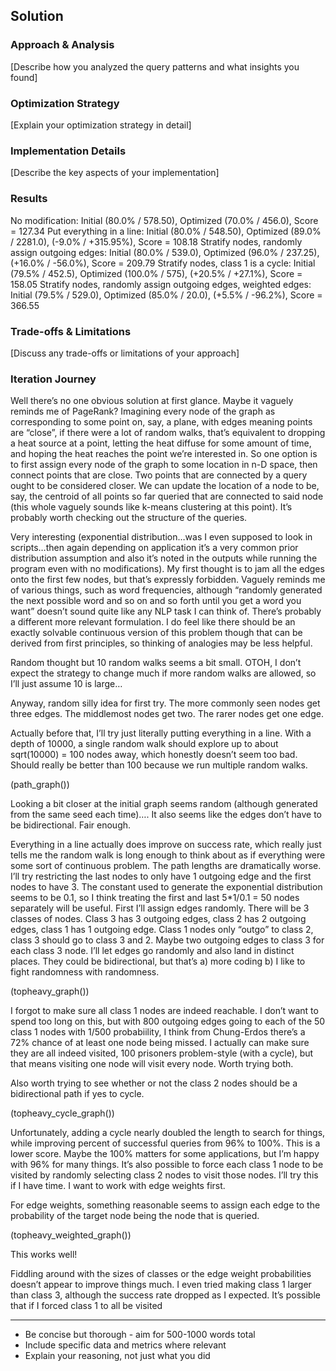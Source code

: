 
## Solution

### Approach & Analysis

[Describe how you analyzed the query patterns and what insights you found]

### Optimization Strategy

[Explain your optimization strategy in detail]

### Implementation Details

[Describe the key aspects of your implementation]

### Results

No modification: Initial (80.0% / 578.50), Optimized (70.0% / 456.0), Score = 127.34
Put everything in a line: Initial (80.0% / 548.50), Optimized (89.0% / 2281.0), (-9.0% / +315.95%), Score = 108.18
Stratify nodes, randomly assign outgoing edges: Initial (80.0% / 539.0), Optimized (96.0% / 237.25), (+16.0% / -56.0%), Score = 209.79
Stratify nodes, class 1 is a cycle: Initial (79.5% / 452.5), Optimized (100.0% / 575), (+20.5% / +27.1%), Score = 158.05
Stratify nodes, randomly assign outgoing edges, weighted edges: Initial (79.5% / 529.0), Optimized (85.0% / 20.0), (+5.5% / -96.2%), Score = 366.55

### Trade-offs & Limitations

[Discuss any trade-offs or limitations of your approach]

### Iteration Journey

Well there’s no one obvious solution at first glance. Maybe it vaguely reminds me of PageRank? Imagining every node of the graph as corresponding to some point on, say, a plane, with edges meaning points are “close”, if there were a lot of random walks, that’s equivalent to dropping a heat source at a point, letting the heat diffuse for some amount of time, and hoping the heat reaches the point we’re interested in. So one option is to first assign every node of the graph to some location in n-D space, then connect points that are close. Two points that are connected by a query ought to be considered closer. We can update the location of a node to be, say, the centroid of all points so far queried that are connected to said node (this whole vaguely sounds like k-means clustering at this point). It’s probably worth checking out the structure of the queries.

Very interesting (exponential distribution…was I even supposed to look in scripts…then again depending on application it’s a very common prior distribution assumption and also it’s noted in the outputs while running the program even with no modifications). My first thought is to jam all the edges onto the first few nodes, but that’s expressly forbidden. Vaguely reminds me of various things, such as word frequencies, although “randomly generated the next possible word and so on and so forth until you get a word you want” doesn’t sound quite like any NLP task I can think of. There’s probably a different more relevant formulation. I do feel like there should be an exactly solvable continuous version of this problem though that can be derived from first principles, so thinking of analogies may be less helpful.

Random thought but 10 random walks seems a bit small. OTOH, I don’t expect the strategy to change much if more random walks are allowed, so I’ll just assume 10 is large…

Anyway, random silly idea for first try. The more commonly seen nodes get three edges. The middlemost nodes get two. The rarer nodes get one edge.

Actually before that, I’ll try just literally putting everything in a line. With a depth of 10000, a single random walk should explore up to about sqrt(10000) = 100 nodes away, which honestly doesn’t seem too bad. Should really be better than 100 because we run multiple random walks.

(path_graph())

Looking a bit closer at the initial graph seems random (although generated from the same seed each time)…. It also seems like the edges don’t have to be bidirectional. Fair enough.

Everything in a line actually does improve on success rate, which really just tells me the random walk is long enough to think about as if everything were some sort of continuous problem. The path lengths are dramatically worse. I’ll try restricting the last nodes to only have 1 outgoing edge and the first nodes to have 3. The constant used to generate the exponential distribution seems to be 0.1, so I think treating the first and last 5*1/0.1 = 50 nodes separately will be useful. First I’ll assign edges randomly. There will be 3 classes of nodes. Class 3 has 3 outgoing edges, class 2 has 2 outgoing edges, class 1 has 1 outgoing edge. Class 1 nodes only “outgo” to class 2, class 3 should go to class 3 and 2. Maybe two outgoing edges to class 3 for each class 3 node. I’ll let edges go randomly and also land in distinct places. They could be bidirectional, but that’s a) more coding b) I like to fight randomness with randomness.

(topheavy_graph())

I forgot to make sure all class 1 nodes are indeed reachable. I don’t want to spend too long on this, but with 800 outgoing edges going to each of the 50 class 1 nodes with 1/500 probabiility, I think from Chung-Erdos there’s a 72% chance of at least one node being missed. I actually can make sure they are all indeed visited, 100 prisoners problem-style (with a cycle), but that means visiting one node will visit every node. Worth trying both.

Also worth trying to see whether or not the class 2 nodes should be a bidirectional path if yes to cycle.

(topheavy_cycle_graph())

Unfortunately, adding a cycle nearly doubled the length to search for things, while improving percent of successful queries from 96% to 100%. This is a lower score. Maybe the 100% matters for some applications, but I’m happy with 96% for many things. It’s also possible to force each class 1 node to be visited by randomly selecting class 2 nodes to visit those nodes. I’ll try this if I have time. I want to work with edge weights first.

For edge weights, something reasonable seems to assign each edge to the probability of the target node being the node that is queried.

(topheavy_weighted_graph())

This works well!

Fiddling around with the sizes of classes or the edge weight probabilities doesn’t appear to improve things much. I even tried making class 1 larger than class 3, although the success rate dropped as I expected. It’s possible that if I forced class 1 to all be visited

---

* Be concise but thorough - aim for 500-1000 words total
* Include specific data and metrics where relevant
* Explain your reasoning, not just what you did